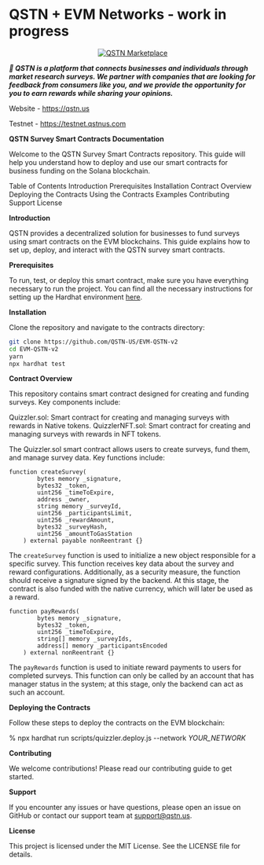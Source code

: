 # QSTN + EVM Networks - work in progress

<p align="center">
  <a href="https://qstn.us/"><img src="https://qstn.us/icon-256x256.png" alt="QSTN Marketplace"></a>
</p>

**_🚀 QSTN is a platform that connects businesses and individuals through market research surveys. We partner with companies that are looking for feedback from consumers like you, and we provide the opportunity for you to earn rewards while sharing your opinions._**

Website - https://qstn.us

Testnet - https://testnet.qstnus.com

**QSTN Survey Smart Contracts Documentation**

Welcome to the QSTN Survey Smart Contracts repository. This guide will help you understand how to deploy and use our smart contracts for business funding on the Solana blockchain.

Table of Contents
Introduction
Prerequisites
Installation
Contract Overview
Deploying the Contracts
Using the Contracts
Examples
Contributing
Support
License

**Introduction**

QSTN provides a decentralized solution for businesses to fund surveys using smart contracts on the EVM blockchains. This guide explains how to set up, deploy, and interact with the QSTN survey smart contracts.

**Prerequisites**

To run, test, or deploy this smart contract, make sure you have everything necessary to run the project. You can find all the necessary instructions for setting up the Hardhat environment [here](https://hardhat.org/hardhat-runner/docs/getting-started).

**Installation**

Clone the repository and navigate to the contracts directory:

```bash
git clone https://github.com/QSTN-US/EVM-QSTN-v2
cd EVM-QSTN-v2
yarn
npx hardhat test
```

**Contract Overview**

This repository contains smart contract designed for creating and funding surveys. Key components include:

Quizzler.sol: Smart contract for creating and managing surveys with rewards in Native tokens.
QuizzlerNFT.sol: Smart contract for creating and managing surveys with rewards in NFT tokens.

The Quizzler.sol smart contract allows users to create surveys, fund them, and manage survey data. Key functions include:

```solidity
function createSurvey(
        bytes memory _signature,
        bytes32 _token,
        uint256 _timeToExpire,
        address _owner,
        string memory _surveyId,
        uint256 _participantsLimit,
        uint256 _rewardAmount,
        bytes32 _surveyHash,
        uint256 _amountToGasStation
    ) external payable nonReentrant {}
```

The `createSurvey` function is used to initialize a new object responsible for a specific survey. This function receives key data about the survey and reward configurations. Additionally, as a security measure, the function should receive a signature signed by the backend. At this stage, the contract is also funded with the native currency, which will later be used as a reward.

```solidity
function payRewards(
        bytes memory _signature,
        bytes32 _token,
        uint256 _timeToExpire,
        string[] memory _surveyIds,
        address[] memory _participantsEncoded
    ) external nonReentrant {}
```

The `payRewards` function is used to initiate reward payments to users for completed surveys. This function can only be called by an account that has manager status in the system; at this stage, only the backend can act as such an account.

**Deploying the Contracts**

Follow these steps to deploy the contracts on the EVM blockchain:

% npx hardhat run scripts/quizzler.deploy.js --network _YOUR_NETWORK_

**Contributing**

We welcome contributions! Please read our contributing guide to get started.

**Support**

If you encounter any issues or have questions, please open an issue on GitHub or contact our support team at support@qstn.us.

**License**

This project is licensed under the MIT License. See the LICENSE file for details.

```

```
